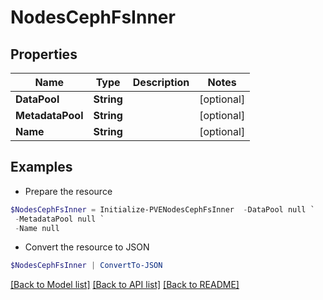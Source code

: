 # NodesCephFsInner
## Properties

Name | Type | Description | Notes
------------ | ------------- | ------------- | -------------
**DataPool** | **String** |  | [optional] 
**MetadataPool** | **String** |  | [optional] 
**Name** | **String** |  | [optional] 

## Examples

- Prepare the resource
```powershell
$NodesCephFsInner = Initialize-PVENodesCephFsInner  -DataPool null `
 -MetadataPool null `
 -Name null
```

- Convert the resource to JSON
```powershell
$NodesCephFsInner | ConvertTo-JSON
```

[[Back to Model list]](../README.md#documentation-for-models) [[Back to API list]](../README.md#documentation-for-api-endpoints) [[Back to README]](../README.md)

